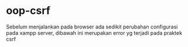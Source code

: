 # oop-csrf

Sebelum menjalankan pada browser ada sedikit perubahan configurasi pada xampp server, dibawah ini merupakan error yg terjadi pada praktek csrf 

<form action="../Config/Routes.php?function=put_pegawai" method="POST">
<input type="text" name="csrf_token" value="<br />
<b>Fatal error</b>:  Call to undefined function openssl_random_pseudo_bytes() in <b>E:\xampp2\htdocs\oop-csrf\Config\Csrf.php</b> on line <b>9</b><br />

cara mengatasinya agar tampil edit atau put_pegawai sebagai berikut :
- buka control panel xampp
- pilih Actions -> config
- pilih PHP (php.ini) untuk pengaturan php.ini
- cari extension=php_openssl.dll
- hapus awal ; pada settingan dan simpan
- stop dan start kembali Apachenya
- f5 browser, maka tampilan edit/put_pegawai akan tampil
